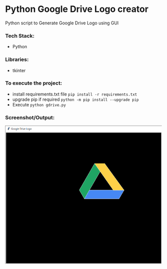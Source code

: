 # Python Google Drive Logo creator
Python script to Generate Google Drive Logo using GUI 

### Tech Stack:
+ Python

### Libraries:
+ tkinter

### To execute the project:
+ install requirements.txt file `pip install -r requirements.txt`
+ upgrade pip if required `python -m pip install --upgrade pip`
+ Execute `python gdrive.py`

### Screenshot/Output:
![Screenshot of the Output](op1.png)